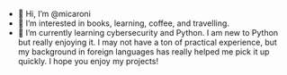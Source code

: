 - 👋 Hi, I’m @micaroni
- 👀 I’m interested in books, learning, coffee, and travelling.
- 🌱 I’m currently learning cybersecurity and Python. I am new to Python but really enjoying it. I may not have a ton of practical experience, but my background in foreign languages has really helped me pick it up quickly. I hope you enjoy my projects!

<!---
micaroni/micaroni is a ✨ special ✨ repository because its `README.md` (this file) appears on your GitHub profile.
You can click the Preview link to take a look at your changes.
--->
